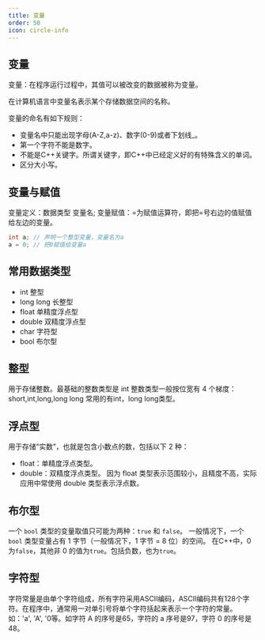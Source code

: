 ```yaml
---
title: 变量
order: 50
icon: circle-info
---
```


## 变量
变量：在程序运行过程中，其值可以被改变的数据被称为变量。

在计算机语言中变量名表示某个存储数据空间的名称。

变量的命名有如下规则：
- 变量名中只能出现字母(A-Z,a-z)、数字(0-9)或者下划线_。
- 第一个字符不能是数字。
- 不能是C++关键字。所谓关键字，即C++中已经定义好的有特殊含义的单词。
- 区分大小写。

## 变量与赋值
变量定义：数据类型   变量名;
变量赋值：=为赋值运算符，即把=号右边的值赋值给左边的变量。

```c++
int a; // 声明一个整型变量，变量名为a
a = 0; // 把0赋值给变量a
```

## 常用数据类型
- int  整型
- long long 长整型
- float 单精度浮点型
- double 双精度浮点型
- char 字符型
- bool 布尔型

## 整型
用于存储整数。最基础的整数类型是 int
整数类型一般按位宽有 4 个梯度：short,int,long,long long
常用的有int，long long类型。

## 浮点型
用于存储“实数”，也就是包含小数点的数，包括以下 2 种：
- float：单精度浮点类型。
- double：双精度浮点类型。
因为 float 类型表示范围较小，且精度不高，实际应用中常使用 double 类型表示浮点数。

## 布尔型
一个 `bool` 类型的变量取值只可能为两种：`true` 和 `false`。
一般情况下，一个 `bool` 类型变量占有 1 字节（一般情况下，1 字节 = 8 位）的空间。
在C++中，0 为`false`，其他非 0 的值为`true`。包括负数，也为`true`。

## 字符型
字符常量是由单个字符组成，所有字符采用ASCII编码，ASCII编码共有128个字符。在程序中，通常用一对单引号将单个字符括起来表示一个字符的常量。如：'a', 'A', '0等。如字符 A 的序号是65，字符的 a 序号是97，字符 0 的序号是48。
